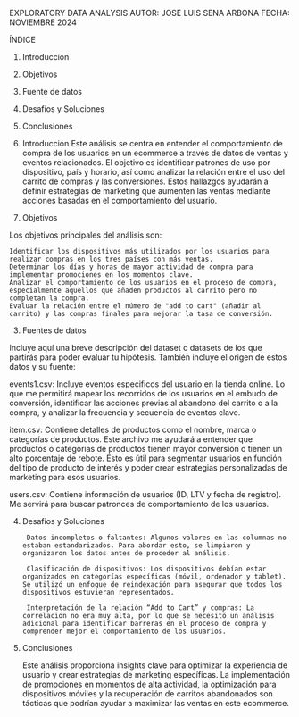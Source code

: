 EXPLORATORY DATA ANALYSIS 
AUTOR: JOSE LUIS SENA ARBONA
FECHA: NOVIEMBRE 2024

ÍNDICE
1. Introduccion
2. Objetivos
3. Fuente de datos
5. Desafíos y Soluciones
6. Conclusiones


1. Introduccion
Este análisis se centra en entender el comportamiento de compra de los usuarios en un ecommerce a través de datos de ventas y eventos relacionados. El objetivo es identificar patrones de uso por dispositivo, país y horario, así como analizar la relación entre el uso del carrito de compras y las conversiones. Estos hallazgos ayudarán a definir estrategias de marketing que aumenten las ventas mediante acciones basadas en el comportamiento del usuario.

2. Objetivos

Los objetivos principales del análisis son:

    Identificar los dispositivos más utilizados por los usuarios para realizar compras en los tres países con más ventas.
    Determinar los días y horas de mayor actividad de compra para implementar promociones en los momentos clave.
    Analizar el comportamiento de los usuarios en el proceso de compra, especialmente aquellos que añaden productos al carrito pero no completan la compra.
    Evaluar la relación entre el número de "add to cart" (añadir al carrito) y las compras finales para mejorar la tasa de conversión.

3. Fuentes de datos

Incluye aquí una breve descripción del dataset o datasets de los que partirás para poder evaluar tu hipótesis.
También incluye el origen de estos datos y su fuente:

events1.csv: Incluye eventos especificos del usuario en la tienda online. Lo que me permitirá mapear los recorridos de los usuarios en el embudo de conversión, identificar las acciones previas al abandono del carrito o a la compra, y analizar la frecuencia y secuencia de eventos clave.

item.csv: Contiene detalles de productos como el nombre, marca o categorías de productos. Este archivo me ayudará a entender que productos o categorías de productos tienen mayor conversión o tienen un alto porcentaje de rebote. Esto es útil para segmentar usuarios en función del tipo de producto de interés y poder crear estrategias personalizadas de marketing para esos usuarios.

users.csv: Contiene información de usuarios (ID, LTV y fecha de registro). Me servirá para buscar patronces de comportamiento de los usuarios.


4. Desafios y Soluciones

        Datos incompletos o faltantes: Algunos valores en las columnas no estaban estandarizados. Para abordar esto, se limpiaron y organizaron los datos antes de proceder al análisis.

        Clasificación de dispositivos: Los dispositivos debían estar organizados en categorías específicas (móvil, ordenador y tablet). Se utilizó un enfoque de reindexación para asegurar que todos los dispositivos estuvieran representados.

        Interpretación de la relación “Add to Cart” y compras: La correlación no era muy alta, por lo que se necesitó un análisis adicional para identificar barreras en el proceso de compra y comprender mejor el comportamiento de los usuarios.     

5. Conclusiones

    Este análisis proporciona insights clave para optimizar la experiencia de usuario y crear estrategias de marketing específicas. La implementación de promociones en momentos de alta actividad, la optimización para dispositivos móviles y la recuperación de carritos abandonados son tácticas que podrían ayudar a maximizar las ventas en este ecommerce.
